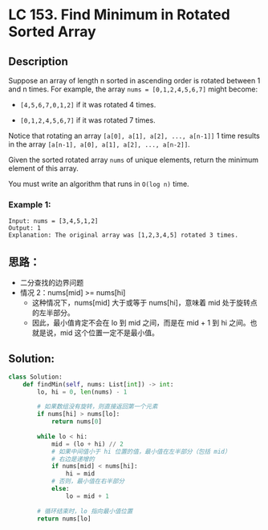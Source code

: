 # LC 153. Find Minimum in Rotated Sorted Array

## Description

Suppose an array of length n sorted in ascending order is rotated between 1 and n times. For example, the array `nums = [0,1,2,4,5,6,7]` might become:

* `[4,5,6,7,0,1,2]` if it was rotated 4 times.

* `[0,1,2,4,5,6,7]` if it was rotated 7 times.

Notice that rotating an array `[a[0], a[1], a[2], ..., a[n-1]]` 1 time results in the array `[a[n-1], a[0], a[1], a[2], ..., a[n-2]]`.

Given the sorted rotated array `nums` of unique elements, return the minimum element of this array.

You must write an algorithm that runs in `O(log n)` time.

### Example 1:

```
Input: nums = [3,4,5,1,2]
Output: 1
Explanation: The original array was [1,2,3,4,5] rotated 3 times.
```

## 思路：
* 二分查找的边界问题
* 情况 2：nums[mid] >= nums[hi]
    * 这种情况下，nums[mid] 大于或等于 nums[hi]，意味着 mid 处于旋转点的左半部分。
    * 因此，最小值肯定不会在 lo 到 mid 之间，而是在 mid + 1 到 hi 之间。也就是说，mid 这个位置一定不是最小值。
    
## Solution:
    
```python
class Solution:
    def findMin(self, nums: List[int]) -> int:
        lo, hi = 0, len(nums) - 1
        
        # 如果数组没有旋转，则直接返回第一个元素
        if nums[hi] > nums[lo]:
            return nums[0]
        
        while lo < hi:
            mid = (lo + hi) // 2
            # 如果中间值小于 hi 位置的值，最小值在左半部分（包括 mid）
            # 右边是递增的
            if nums[mid] < nums[hi]:
                hi = mid
            # 否则，最小值在右半部分
            else:
                lo = mid + 1
        
        # 循环结束时，lo 指向最小值位置
        return nums[lo]
```